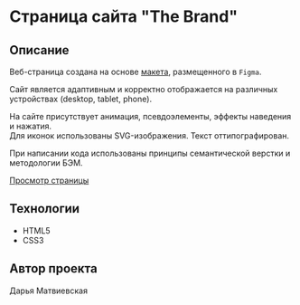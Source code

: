 # Страница сайта "The Brand"

## Описание
Веб-страница создана на основе [макета](https://www.figma.com/file/mnLY69cYE5cqWM5w6n5hXx/Seo-%26-Digital-Marketing-Landing-Page?node-id=190%3A1436&t=tX2QpoSQHIsL8x1V-0), 
размещенного в ```Figma```.

Сайт является адаптивным и корректно отображается на различных устройствах (desktop, tablet, phone).

На сайте присутствует анимация, псевдоэлементы, эффекты наведения и нажатия.<br>
Для иконок использованы SVG-изображения. Текст оттипографирован.

При написании кода использованы принципы семантической верстки и методологии БЭМ.

[Просмотр страницы](https://the-brand-site.vercel.app/)

## Технологии
* HTML5
* CSS3

## Автор проекта
Дарья Матвиевская
